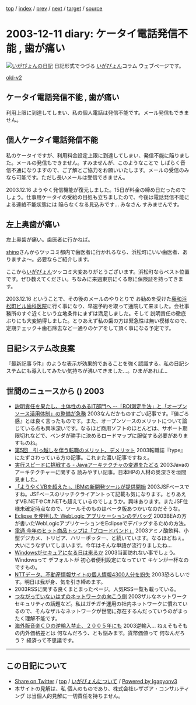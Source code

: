 [top](../index.html) 
 / [index](index.html) 
 / [prev](ig031209.html) 
 / [next](ig031216.html) 
 / [target](https://www.igapyon.jp/igapyon/diary/2003/ig031211.html) 
 / [source](https://github.com/igapyon/diary/blob/master/2003/ig031211.src.md) 

2003-12-11 diary: ケータイ電話発信不能 , 歯が痛い
=====================================================================================================
[![いがぴょんの日記](https://www.igapyon.jp/igapyon/diary/images/iga200306s.jpg "いがぴょん")](https://www.igapyon.jp/igapyon/diary/memo/memoigapyon.html) 日記形式でつづる [いがぴょん](https://www.igapyon.jp/igapyon/diary/memo/memoigapyon.html)コラム ウェブページです。

[old-v2](ig031211-orig.html)

## ケータイ電話発信不能 , 歯が痛い

利用上限に到達してしまい、私の個人電話は発信不能です。メール発信もできません。


## 個人ケータイ電話発信不能

私のケータイですが、利用料金設定上限に到達してしまい、発信不能に陥りました。メールの発信もできません。すみませんが、このようなことで しばらく音信不通になりますので、ご了解とご協力をお願いいたします。メールの受信のみなら可能です。ただし長いメールは受信できません。

2003.12.16 ようやく発信機能が復元しました。15日が料金の締め日だったのでしょう。仕事用ケータイの受給の目処も立ちましたので、今後は電話発信不能による連絡不能状態には 陥らなくなる見込みです… みなさん すみませんです。

## 左上奥歯が痛い

左上奥歯が痛い。歯医者に行かねば。

[shino](http://www.freedomcat.com/diary/)さんからツッコミ都内で歯医者に行かれるなら、浜松町にいい歯医者、ありますよ～。必要ならご紹介します。

ここから[いがぴょん](https://www.igapyon.jp/igapyon/diary/memo/memoigapyon.html)ツッコミ大変ありがとうございます。浜松町ならベスト位置です。ぜひ教えてください。ちなみに来週東京にくる際に保険証を持ってきます。

2003.12.16 ということで、その後のメールのやりとりで お勧めを受けた[藤和浜松町ビル歯科医院](http://www.newton-doctor.com/doctor/tokyo22/thdental/s40/)に行く事になり、早速予約を取って通院して来ました。会社事務所のすぐ近くという立地条件にまずは満足しました。そして 説明責任の徹底ぶりにも大変納得しました。とりあえず私の歯の方は緊急性は無い模様なので、定期チェック＋歯石除去など一通りのケアをして頂く事になる予定です。

## 日記システム改良案

『最新記事 5件』のような表示が効果的であることを強く認識する。私の日記システムにも導入してみたい気持ちが沸いてきました…。ひまがあれば…

## 世間のニュースから () 2003

* [説明責任を果たし、主体性のあるIT部門へ --「ROI測定手法」と「オープンソース活用体制」の整備が急務](http://www.atmarkit.co.jp/fbiz/cinvest/seminar/0312/seminar0312.html)  2003なんだかものすごい記事です。『値ごろ感』とは良く言ったものです。また、オープンソースのメリットについて論じている点も興味深いです。なるほど商用ソフトのほとんどは、サポート期限切れなどで、ベンダが勝手に決めるロードマップに服従する必要がありますものね。
* [第5回　引っ越しを伴う転職のメリット、デメリット](http://jibun.atmarkit.co.jp/lcareer01/column/ana05/ana01.html)  2003転職誌『type』にたずさわっている方の記事。これまた濃い記事ですねぇ。
* [実行スピードに挑戦する - Javaアーキテクチャの変遷をたどる](http://www.atmarkit.co.jp/fjava/special/jvmhistory/jvmhistory01.html)  2003Javaのアーキテクチャーに関する 読みやすい記事。日本HPの人材の奥深さを垣間見ました。
* [「ようやくVBを超えた」、IBMの新開発ツールが提供開始](http://www.atmarkit.co.jp/news/200312/10/ibm.html)  2003JSFベースですね。JSFベースのリッチクライアントって記載も気になります。とりあえずVB.NETやC#.NETも超えているのでしょうか。興味あります。またJSF仕様未確定時点なので、ツールそのものはベータ版あつかいなのだそうな。
* [Eclipse を使用した WebLogic アプリケーションのデバッグ](http://www.beasys.co.jp/dev2dev/products/wlserver81/articles/index.html)  2003BEAの方が書いたWebLogicアプリケーションをEclipseでデバッグするための方法。
* [電通 今年のヒット商品トップは「ブロードバンド」](http://www.zdnet.co.jp/news/0312/09/njbt_09.html)  2003アミノ酸飲料、小型デジカメ、トリビア、ハリーポッター、と続いています。なるほどねぇ。大いにうなずいてしまいます。今年はそんな単語が流行りましたね…
* [Windowsがセキュアになる日は来るか](http://itpro.nikkeibp.co.jp/free/ITPro/OPINION/20031204/1/)  2003当面訪れない事でしょう。Windowsって デフォルトが 初心者便利設定になっていて キケンが一杯なのですもの。
* [NTTデータ、不動産情報サイトの個人情報4300人分を紛失](http://www.zdnet.co.jp/news/0312/10/njbt_06.html)  2003恐ろしいです。明日は我が身、気を引き締めます。
*   2003RSSに関する良くまとまったページ。人気RSS一覧も載っている。
* [つながっていないはずのネットワークの向こう側](http://jibun.atmarkit.co.jp/ljibun01/rensai/consult/consult022.html)  2003ザルなネットワークセキュリティの話題など。私はガチガチ運用の社内ネットワークに慣れているので、そんなザルなネットワークが世間に存在するんだっていうのがまったく理解不能です。
* [海外版音楽ＣＤの逆輸入禁止、２００５年にも](http://www.nikkei.co.jp/news/shakai/20031114AT1F1301D13112003.html)  2003逆輸入… ねぇそもそもの内外価格差とは 何なんだろう、とも悩みます。貨幣価値って 何なんだろう？ 経済って不思議です。


----------------------------------------------------------------------------------------------------

## この日記について

* [Share on Twitter](https://twitter.com/intent/tweet?hashtags=igapyon%2Cdiary%2C%E3%81%84%E3%81%8C%E3%81%B4%E3%82%87%E3%82%93&text=%E3%82%B1%E3%83%BC%E3%82%BF%E3%82%A4%E9%9B%BB%E8%A9%B1%E7%99%BA%E4%BF%A1%E4%B8%8D%E8%83%BD+%2C+%E6%AD%AF%E3%81%8C%E7%97%9B%E3%81%84&url=https%3A%2F%2Fwww.igapyon.jp%2Figapyon%2Fdiary%2F2003%2Fig031211.html) / [top](../index.html) / [いがぴょんについて](https://www.igapyon.jp/igapyon/diary/memo/memoigapyon.html) / [Powered by Igapyonv3](https://github.com/igapyon/igapyonv3)
* 本サイトの見解は、私 個人のものであり、株式会社レザボア・コンサルティング は当個人的見解に一切責任を持ちません。 
